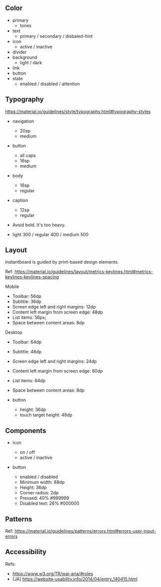 ## Color

- primary
  - tones
- text
  - primary / secondary / disbaled-hint
- icon
  - active / inactive
- divider
- background
  - light / dark
- link
- button
- state
  - enabled / disabled / attention


## Typography

https://material.io/guidelines/style/typography.html#typography-styles

- navigation
  - 20sp
  - medium

- button
  - all caps
  - 16sp
  - medium

- body
  - 16sp
  - regular

- caption
  - 12sp
  - regular

- Avoid bold. It's too heavy.
- light 300 / regular 400 / medium 500

## Layout

Instantboard is guided by print-based design elements.

Ref: https://material.io/guidelines/layout/metrics-keylines.html#metrics-keylines-keylines-spacing

Mobile
- Toolbar: 56dp
- Subtitle: 36dp
- Screen edge left and right margins: 12dp
- Content left margin from screen edge: 48dp
- List items: 56px;
- Space between content areas: 8dp

Desktop
- Toolbar: 64dp
- Subtitle: 48dp
- Screen edge left and right margins: 24dp
- Content left margin from screen edge: 80dp
- List items: 64dp
- Space between content areas: 8dp

- button
  - height: 36dp
  - touch target height: 48dp

## Components

- icon
  - on / off
  - active / inactive

- button
  - enabled / disabled
  - Minimum width: 88dp
  - Height: 36dp
  - Corner radius: 2dp
  - Pressed: 40% #999999
  - Disabled text: 26% #000000

## Patterns

Ref: https://material.io/guidelines/patterns/errors.html#errors-user-input-errors

## Accessibility

Refs:
- https://www.w3.org/TR/wai-aria/#roles
- [JA] https://website-usability.info/2014/04/entry_140415.html

